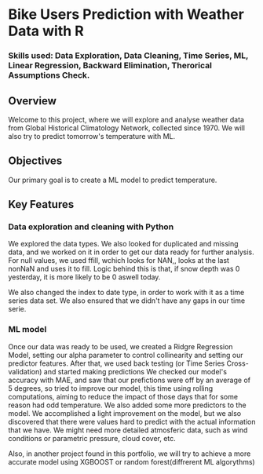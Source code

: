 # Bike Users Prediction with Weather Data with R
### Skills used: Data Exploration, Data Cleaning, Time Series, ML, Linear Regression, Backward Elimination, Therorical Assumptions Check.
## Overview
Welcome to this project, where we will explore and analyse weather data from Global Historical Climatology Network, collected since 1970. We will also try to predict tomorrow's temperature with ML.
## Objectives
Our primary goal is to create a ML model to predict temperature.
## Key Features
### Data exploration and cleaning with Python
We explored the data types. We also looked for duplicated and missing data, and we worked on it in order to get our data ready for further analysis. For null values, we used ffill, wchich looks for NAN,, looks at the last nonNaN and uses it to fill. Logic behind this is that, if snow depth was 0 yesterday, it is more likely to be 0 aswell today.

We also changed the index to date type, in order to work with it as a time series data set. We also ensured that we didn't have any gaps in our time serie.

### ML model
Once our data was ready to be used, we created a Ridgre Regression Model, setting our alpha parameter to control collinearity and setting our predictor features.
After that, we used back testing (or Time Series Cross-validation) and started making predictions
We checked our model's accuracy with MAE, and saw that our prefictions were off by an average of 5 degrees, so tried to improve our model, this time using rolling computations, aiming to reduce the impact of those days that for some reason had odd temperature. We also added some more predictors to the model. We accomplished a light improvement on the model, but we also discovered that there were values hard to predict with the actual information that we have. We might need more detailed atmosferic data, such as wind conditions or parametric pressure, cloud cover, etc.

Also, in another project found in this portfolio, we will try to achieve a more accurate model using XGBOOST or random forest(diffrerent ML algorythms)
